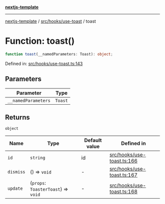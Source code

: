 [**nextjs-template**](README.md)

---

[nextjs-template](README.md) / [src/hooks/use-toast](src.hooks.use-toast.md) / toast

# Function: toast()

```ts
function toast(__namedParameters: Toast): object;
```

Defined in: [src/hooks/use-toast.ts:143](https://github.com/Its-Satyajit/nextjs-template/blob/c8d81b09293d759cbf04e9bc7e542cc7d90740e6/src/hooks/use-toast.ts#L143)

## Parameters

| Parameter           | Type    |
| ------------------- | ------- |
| `__namedParameters` | `Toast` |

## Returns

`object`

| Name                           | Type                                | Default value | Defined in                                                                                                                                              |
| ------------------------------ | ----------------------------------- | ------------- | ------------------------------------------------------------------------------------------------------------------------------------------------------- |
| <a id="id"></a> `id`           | `string`                            | id            | [src/hooks/use-toast.ts:166](https://github.com/Its-Satyajit/nextjs-template/blob/c8d81b09293d759cbf04e9bc7e542cc7d90740e6/src/hooks/use-toast.ts#L166) |
| <a id="dismiss"></a> `dismiss` | () => `void`                        | -             | [src/hooks/use-toast.ts:167](https://github.com/Its-Satyajit/nextjs-template/blob/c8d81b09293d759cbf04e9bc7e542cc7d90740e6/src/hooks/use-toast.ts#L167) |
| <a id="update"></a> `update`   | (`props`: `ToasterToast`) => `void` | -             | [src/hooks/use-toast.ts:168](https://github.com/Its-Satyajit/nextjs-template/blob/c8d81b09293d759cbf04e9bc7e542cc7d90740e6/src/hooks/use-toast.ts#L168) |
